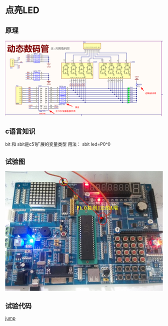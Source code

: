 # 点亮LED

## 原理

![syled](image/sy_led1.png)

## c语言知识

bit 和 sbit是c51扩展的变量类型
用法：
sbit led=P0^0

## 试验图
![syled2](image/sy_led2.jpg)

## 试验代码

[jump](/src/1.LED/README.md)